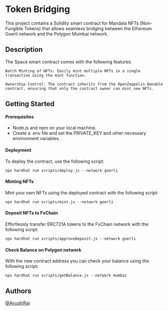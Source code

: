 
#  Token Bridging

This project contains a Solidity smart contract for Mandala NFTs (Non-Fungible Tokens) that allows seamless bridging between the Ethereum Goerli network and the Polygon Mumbai network.
## Description

The Space smart contract comes with the following features:

    Batch Minting of NFTs: Easily mint multiple NFTs in a single transaction using the mint function.

    Ownership Control: The contract inherits from the OpenZeppelin Ownable contract, ensuring that only the contract owner can mint new NFTs.
## Getting Started

#### Prerequisites
- Node.js and npm on your local machine.
- Create a .env file and set the PRIVATE_KEY and other necessary environment variables.

#### Deployment

To deploy the contract, use the following script:

    npx hardhat run scripts/deploy.js --network goerli

#### Minting NFTs

Mint your own NFTs using the deployed contract with the following script:

    npx hardhat run scripts/mint.js --network goerli

#### Deposit NFTs to FxChain

Effortlessly transfer ERC721A tokens to the FxChain network with the following script:

    npx hardhat run scripts/approveDeposit.js --network goerli 

#### Check Balance on Polygon network

With the new contract address you can check your balance using the following script: 

    npx hardhat run scripts/getBalance.js --network mumbai 
## Authors
[@AyushiRai](https://github.com/st-bfly)

